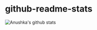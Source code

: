 # github-readme-stats

![Anushka's github stats](https://github-readme-stats.vercel.app/api?username=Anushka-codergirl)
